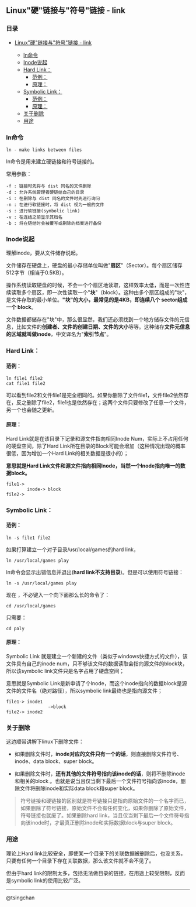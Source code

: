 ## Linux"硬"链接与"符号"链接 - link
### 目录


- [Linux"硬"链接与"符号"链接 - link](#linux硬链接与符号链接---link)
    
    - [ln命令](#ln命令)
    - [Inode说起](#inode说起)
    - [Hard Link：](#hard-link)
        - [范例：](#范例)
        - [原理：](#原理)
    - [Symbolic Link：](#symbolic-link)
        - [范例：](#范例-1)
        - [原理：](#原理-1)
    - [关于删除](#关于删除)
    - [用途](#用途)


### ln命令 ###
	ln - make links between files
ln命令是用来建立硬链接和符号链接的。

常用参数：

	-f : 链接时先将与 dist 同名的文件删除 
	-d : 允许系统管理者硬链结自己的目录 
	-i : 在删除与 dist 同名的文件时先进行询问 
	-n : 在进行软链接时，将 dist 视为一般的文件 
	-s : 进行软链接(symbolic link) 
	-v : 在连结之前显示其档名 
	-b : 将在链结时会被覆写或删除的档案进行备份

### Inode说起 ###
理解inode，要从文件储存说起。

文件储存在硬盘上，硬盘的最小存储单位叫做"**扇区**"（Sector）。每个扇区储存512字节（相当于0.5KB）。

操作系统读取硬盘的时候，不会一个个扇区地读取，这样效率太低，而是一次性连续读取多个扇区，即一次性读取一个"**块**"（block）。这种由多个扇区组成的"块"，是文件存取的最小单位。**"块"的大小，最常见的是4KB，即连续八个 sector组成一个 block**。

文件数据都储存在"块"中，那么很显然，我们还必须找到一个地方储存文件的元信息，比如文件的**创建者、文件的创建日期、文件的大小**等等。这种储存**文件元信息的区域就叫做inode**，中文译名为"**索引节点**"。


### Hard Link： ###
#### 范例： ####

	ln file1 file2
	cat file1 file2
可以看到file2和文件file1是完全相同的。如果你删除了文件file1，文件file2依然存在，反之删除了file2，file1也是依然存在；这两个文件只要修改了任意一个文件，另一个也会随之更新。

#### 原理： ####

Hard Link就是在该目录下记录和源文件指向相同Inode Num，实际上不占用任何的硬盘空间，除了Hard Link所在目录的Block可能会增加（这种情况出现的概率很低，因为增加一个Hard Link的相关数据是很小的）；

**意思就是Hard Link文件和源文件指向相同Inode，当然一个Inode指向唯一的数据block。**
 
	file1->
			inode->	block
	file2->

### Symbolic Link： ###
#### 范例： ####

	ln -s file1 file2

如果打算建立一个对子目录/usr/local/games的hard link，

	ln /usr/local/games play
ln命令会显示出错信息并退出(**hard link不支持目录**)。但是可以使用符号链接：

	ln -s /usr/local/games play
现在 ，不必键入一个向下面那么长的命令了：

	cd /usr/local/games
只需要：

	cd paly


#### 原理： ####
Symbolic Link 就是建立一个新建的文件（类似于windows快捷方式的文件），该文件具有自己的inode num，只不够该文件的数据读取会指向源文件的block块，所以该symbolic link文件只是名字占用了硬盘空间；

意思就是Symbolic Link是新申请了个Inode，而这个inode指向的数据block是源文件的文件名（绝对路径），所以symbolic link最终也是指向源文件；


	file1->	inode1
					->block
	file2-> inode2

### 关于删除 ###

这边顺带讲解下linux下删除文件：

- 如果删除文件时，**inode对应的文件只有一个的话**，则直接删除文件符号、inode、data block、super block。

- 如果删除文件时，**还有其他的文件符号指向该inode的话**，则将不删除inode和相关的block
。也就是说当且仅当剩下最后一个文件符号指向该inode，删除文件将删除inode和实际data block和super block。

> 符号链接和硬链接的区别就是符号链接只是指向原始文件的一个名字而已，如果删除了符号链接，原始文件不会有任何变化，如果你删除了原始文件，符号链接也就废了。如果删除hard link，当且仅当剩下最后一个文件符号指向该inode时，才最真正删除inode和实际数据block与super block。


### 用途 ###
理论上Hard link比较安全，即使某一个目录下的关联数据被删除后，也没关系，只要有任何一个目录下存在关联数据，那么该文件就不会不见了。

但由于hard link的限制太多，包括无法做目录的链接，在用途上较受限制，反而是symbolic link的使用比较广泛。

----------
@tsingchan

